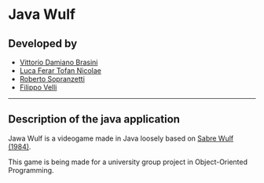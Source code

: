 # Java Wulf

## Developed by
- [Vittorio Damiano Brasini](https://github.com/vdamianob)
- [Luca Ferar Tofan Nicolae](https://github.com/LucaJ-Tv)
- [Roberto Sopranzetti](https://github.com/RobertoSopranzetti)
- [Filippo Velli](https://github.com/FilVel)
---

## Description of the java application
Jawa Wulf is a videogame made in Java loosely based on [Sabre Wulf (1984)](https://www.c64-wiki.com/wiki/Sabre_Wulf).

This game is being made for a university group project in Object-Oriented Programming.